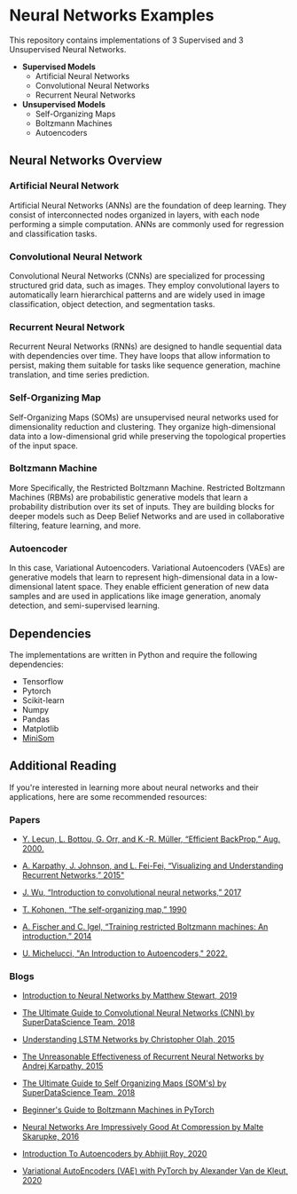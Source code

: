 # Neural Networks Examples
 
This repository contains implementations of 3 Supervised and 3 Unsupervised Neural Networks.

- **Supervised Models**
    - Artificial Neural Networks
    - Convolutional Neural Networks
    - Recurrent Neural Networks
- **Unsupervised Models**
    - Self-Organizing Maps
    - Boltzmann Machines
    - Autoencoders

## Neural Networks Overview

### Artificial Neural Network
Artificial Neural Networks (ANNs) are the foundation of deep learning. They consist of interconnected nodes organized in layers, with each node performing a simple computation. ANNs are commonly used for regression and classification tasks.

### Convolutional Neural Network
Convolutional Neural Networks (CNNs) are specialized for processing structured grid data, such as images. They employ convolutional layers to automatically learn hierarchical patterns and are widely used in image classification, object detection, and segmentation tasks.

### Recurrent Neural Network
Recurrent Neural Networks (RNNs) are designed to handle sequential data with dependencies over time. They have loops that allow information to persist, making them suitable for tasks like sequence generation, machine translation, and time series prediction.

### Self-Organizing Map
Self-Organizing Maps (SOMs) are unsupervised neural networks used for dimensionality reduction and clustering. They organize high-dimensional data into a low-dimensional grid while preserving the topological properties of the input space.

### Boltzmann Machine
More Specifically, the Restricted Boltzmann Machine. Restricted Boltzmann Machines (RBMs) are probabilistic generative models that learn a probability distribution over its set of inputs. They are building blocks for deeper models such as Deep Belief Networks and are used in collaborative filtering, feature learning, and more.

### Autoencoder
In this case, Variational Autoencoders. Variational Autoencoders (VAEs) are generative models that learn to represent high-dimensional data in a low-dimensional latent space. They enable efficient generation of new data samples and are used in applications like image generation, anomaly detection, and semi-supervised learning.

## Dependencies
The implementations are written in Python and require the following dependencies:
- Tensorflow
- Pytorch
- Scikit-learn
- Numpy
- Pandas
- Matplotlib
- [MiniSom](https://github.com/JustGlowing/minisom)

## Additional Reading

If you're interested in learning more about neural networks and their applications, here are some recommended resources:

### Papers

- [Y. Lecun, L. Bottou, G. Orr, and K.-R. Müller, “Efficient BackProp,” Aug. 2000.](https://www.researchgate.net/publication/2811922_Efficient_BackProp)

- [A. Karpathy, J. Johnson, and L. Fei-Fei, “Visualizing and Understanding Recurrent Networks,” 2015"](https://arxiv.org/pdf/1506.02078.pdf)

- [J. Wu, “Introduction to convolutional neural networks,” 2017](https://cs.nju.edu.cn/wujx/paper/CNN.pdf)

- [T. Kohonen, “The self-organizing map,” 1990](https://sci2s.ugr.es/keel/pdf/algorithm/articulo/1990-Kohonen-PIEEE.pdf)

- [A. Fischer and C. Igel, “Training restricted Boltzmann machines: An introduction,” 2014](https://christian-igel.github.io/paper/TRBMAI.pdf)

- [U. Michelucci, "An Introduction to Autoencoders," 2022.](https://arxiv.org/pdf/2201.03898.pdf)

### Blogs
- [Introduction to Neural Networks by Matthew Stewart, 2019](https://towardsdatascience.com/simple-introduction-to-neural-networks-ac1d7c3d7a2c)

- [The Ultimate Guide to Convolutional Neural Networks (CNN) by SuperDataScience Team, 2018](https://www.superdatascience.com/blogs/the-ultimate-guide-to-convolutional-neural-networks-cnn)

- [Understanding LSTM Networks by Christopher Olah, 2015](https://colah.github.io/posts/2015-08-Understanding-LSTMs/)

- [The Unreasonable Effectiveness of Recurrent Neural Networks by Andrej Karpathy, 2015](https://karpathy.github.io/2015/05/21/rnn-effectiveness/)

- [The Ultimate Guide to Self Organizing Maps (SOM's) by SuperDataScience Team, 2018](https://www.superdatascience.com/blogs/the-ultimate-guide-to-self-organizing-maps-soms)

- [Beginner's Guide to Boltzmann Machines in PyTorch](https://blog.paperspace.com/beginners-guide-to-boltzmann-machines-pytorch/)

- [Neural Networks Are Impressively Good At Compression by Malte Skarupke, 2016](https://probablydance.com/2016/04/30/neural-networks-are-impressively-good-at-compression/)

- [Introduction To Autoencoders by Abhijit Roy, 2020](https://towardsdatascience.com/introduction-to-autoencoders-7a47cf4ef14b)

- [Variational AutoEncoders (VAE) with PyTorch by Alexander Van de Kleut, 2020](https://avandekleut.github.io/vae/)